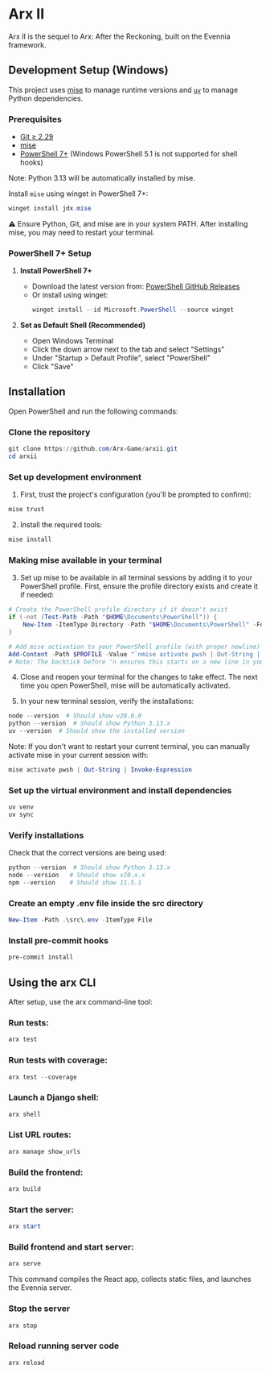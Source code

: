 # Arx II

Arx II is the sequel to Arx: After the Reckoning, built on the Evennia framework.

## Development Setup (Windows)

This project uses [mise](https://mise.jdx.dev/) to manage runtime versions and [`uv`](https://github.com/astral-sh/uv) to manage Python dependencies.

### Prerequisites

- [Git ≥ 2.29](https://git-scm.com/)
- [mise](https://mise.jdx.dev/installation.html)
- [PowerShell 7+](https://github.com/PowerShell/PowerShell/releases) (Windows PowerShell 5.1 is not supported for shell hooks)

Note: Python 3.13 will be automatically installed by mise.

Install `mise` using winget in PowerShell 7+:

```powershell
winget install jdx.mise
```

⚠️ Ensure Python, Git, and mise are in your system PATH. After installing mise, you may need to restart your terminal.

### PowerShell 7+ Setup

1. **Install PowerShell 7+**
   - Download the latest version from: [PowerShell GitHub Releases](https://github.com/PowerShell/PowerShell/releases)
   - Or install using winget:
     ```powershell
     winget install --id Microsoft.PowerShell --source winget
     ```

2. **Set as Default Shell (Recommended)**
   - Open Windows Terminal
   - Click the down arrow next to the tab and select "Settings"
   - Under "Startup > Default Profile", select "PowerShell"
   - Click "Save"

## Installation
Open PowerShell and run the following commands:
### Clone the repository
```powershell
git clone https://github.com/Arx-Game/arxii.git
cd arxii
```

### Set up development environment

1. First, trust the project's configuration (you'll be prompted to confirm):

```powershell
mise trust
```

2. Install the required tools:

```powershell
mise install
```

### Making mise available in your terminal

3. Set up mise to be available in all terminal sessions by adding it to your PowerShell profile. First, ensure the profile directory exists and create it if needed:

```powershell
# Create the PowerShell profile directory if it doesn't exist
if (-not (Test-Path -Path "$HOME\Documents\PowerShell")) {
    New-Item -ItemType Directory -Path "$HOME\Documents\PowerShell" -Force
}

# Add mise activation to your PowerShell profile (with proper newline)
Add-Content -Path $PROFILE -Value "`nmise activate pwsh | Out-String | Invoke-Expression"
# Note: The backtick before 'n ensures this starts on a new line in your profile
```

4. Close and reopen your terminal for the changes to take effect. The next time you open PowerShell, mise will be automatically activated.

5. In your new terminal session, verify the installations:

```powershell
node --version  # Should show v20.0.0
python --version  # Should show Python 3.13.x
uv --version  # Should show the installed version
```

Note: If you don't want to restart your current terminal, you can manually activate mise in your current session with:

```powershell
mise activate pwsh | Out-String | Invoke-Expression
```

### Set up the virtual environment and install dependencies
```powershell
uv venv
uv sync
```

### Verify installations
Check that the correct versions are being used:

```powershell
python --version  # Should show Python 3.13.x
node --version   # Should show v20.x.x
npm --version    # Should show 11.5.1
```

### Create an empty .env file inside the src directory
```powershell
New-Item -Path .\src\.env -ItemType File
```

### Install pre-commit hooks
```powershell
pre-commit install
```

## Using the arx CLI
After setup, use the arx command-line tool:

### Run tests:

```powershell
arx test
```

### Run tests with coverage:

```powershell
arx test --coverage
```
### Launch a Django shell:

```powershell
arx shell
```

### List URL routes:

```powershell
arx manage show_urls
```

### Build the frontend:

```powershell
arx build
```

### Start the server:

```powershell
arx start
```

### Build frontend and start server:

```powershell
arx serve
```
This command compiles the React app, collects static files, and launches the
Evennia server.

### Stop the server

```powershell
arx stop
```

### Reload running server code

```powershell
arx reload
```
